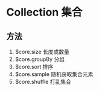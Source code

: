 # Collection 集合

## 方法

1. $core.size 长度或数量
2. $core.groupBy 分组
3. $core.sort 排序
4. $core.sample 随机获取集合元素
5. $core.shuffle 打乱集合
